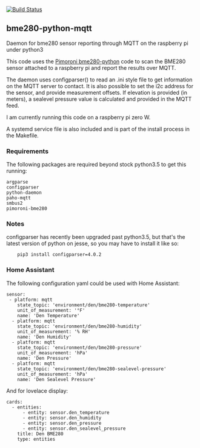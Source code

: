 [![Build Status](https://travis-ci.org/Scott8586/bme280-python-mqtt.svg?branch=master)](https://travis-ci.org/Scott8586/bme280-python-mqtt)

## bme280-python-mqtt
Daemon for bme280 sensor reporting through MQTT on the raspberry pi under python3

This code uses the [Pimoroni bme280-python](https://github.com/pimoroni/bme280-python) code to scan the BME280 sensor attached to a raspberry pi and report the results over MQTT.

The daemon uses configparser() to read an .ini style file to get information on the MQTT server to contact.
It is also possible to set the i2c address for the sensor, and provide measurement offsets.
If elevation is provided (in meters), a sealevel pressure value is calculated and provided in the MQTT feed.

I am currently running this code on a raspberry pi zero W.

A systemd service file is also included and is part of the install process in the Makefile.


### Requirements

The following packages are required beyond stock python3.5 to get this running:

	argparse
	configparser
	python-daemon
	paho-mqtt
	smbus2
	pimoroni-bme280


### Notes

configparser has recently been upgraded past python3.5, but that's the latest version of python on jesse, so you may have to install it like so:

```
	pip3 install configparser=4.0.2
``````

### Home Assistant

The following configuration yaml could be used with Home Assistant:

```
sensor:
 - platform: mqtt
    state_topic: 'environment/den/bme280-temperature'
    unit_of_measurement: '°F'
    name: 'Den Temperature'
  - platform: mqtt
    state_topic: 'environment/den/bme280-humidity'
    unit_of_measurement: '% RH'
    name: 'Den Humidity'    
  - platform: mqtt
    state_topic: 'environment/den/bme280-pressure'
    unit_of_measurement: 'hPa'
    name: 'Den Pressure'
  - platform: mqtt
    state_topic: 'environment/den/bme280-sealevel-pressure'
    unit_of_measurement: 'hPa'
    name: 'Den Sealevel Pressure'
```

And for lovelace display:

```
cards:
  - entities:
      - entity: sensor.den_temperature
      - entity: sensor.den_humidity
      - entity: sensor.den_pressure
      - entity: sensor.den_sealevel_pressure
    title: Den BME280
    type: entities
```


